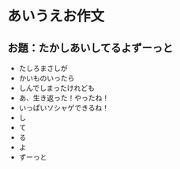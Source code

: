 # あいうえお作文
## お題：たかしあいしてるよずーっと
- たしろまさしが
- かいものいったら
- しんでしまったけれども
- あ、生き返った！やったね！
- いっぱいソシャゲできるね！
- し
- て
- る
- よ
- ずーっと